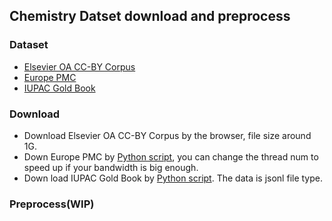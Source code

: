 ## Chemistry Datset download and preprocess

### Dataset

* [Elsevier OA CC-BY Corpus](https://elsevier.digitalcommonsdata.com/datasets/zm33cdndxs/3)
* [Europe PMC](https://europepmc.org/pub/databases/pmc/archive/v.2023.06/oa/)
* [IUPAC Gold Book](https://goldbook.iupac.org/)

### Download

* Download Elsevier OA CC-BY Corpus by the browser, file size around 1G.
* Down Europe PMC by [Python script](./europepmc/download.py), you can change the thread num to speed up if your bandwidth is big enough.
* Down load IUPAC Gold Book by [Python script](./iupac/download.py). The data is jsonl file type.

### Preprocess(WIP)

